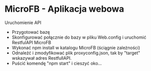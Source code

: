 # MicroFB - Aplikacja webowa

Uruchomienie
API
* Przygotować bazę
* Skonfigurować połącznie do bazy w pliku Web.config i uruchomić RestfulAPI
MicroFB 
* Wykonać npm install w katalogu MicroFB (ściągnie zależności)
* Odnaleźć i zmodyfikować plik proxyconfig.json, tak by "target" wskazywał adres RestfullAPI.
* Puścić komendę "npm start" i cieszyć oko...
